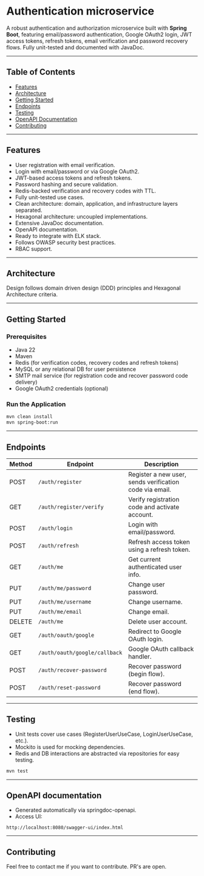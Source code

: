 # Authentication microservice

A robust authentication and authorization microservice built with **Spring Boot**, featuring email/password authentication, Google OAuth2 login, JWT access tokens, refresh tokens, email verification and password recovery flows. Fully unit-tested and documented with JavaDoc.

---

## Table of Contents

- [Features](#features)
- [Architecture](#architecture)
- [Getting Started](#getting-started)
- [Endpoints](#endpoints)
- [Testing](#testing)
- [OpenAPI Documentation](#openapi-documentation)
- [Contributing](#contributing)

---

## Features

- User registration with email verification.
- Login with email/password or via Google OAuth2.
- JWT-based access tokens and refresh tokens.
- Password hashing and secure validation.
- Redis-backed verification and recovery codes with TTL.
- Fully unit-tested use cases.
- Clean architecture: domain, application, and infrastructure layers separated.
- Hexagonal architecture: uncoupled implementations.
- Extensive JavaDoc documentation.
- OpenAPI documentation.
- Ready to integrate with ELK stack.
- Follows OWASP security best practices.
- RBAC support.

---

## Architecture

Design follows domain driven design (DDD) principles and Hexagonal Architecture criteria. 

---

## Getting Started

### Prerequisites

- Java 22
- Maven 
- Redis (for verification codes, recovery codes and refresh tokens)
- MySQL or any relational DB for user persistence
- SMTP mail service (for registration code and recover password code delivery)
- Google OAuth2 credentials (optional)

### Run the Application

```bash
mvn clean install
mvn spring-boot:run
```

---

## Endpoints

| Method | Endpoint                      | Description                                         |
|--------|-------------------------------|-----------------------------------------------------|
| POST   | `/auth/register`              | Register a new user, sends verification code via email. |
| GET    | `/auth/register/verify`       | Verify registration code and activate account.      |
| POST   | `/auth/login`                 | Login with email/password.                          |
| POST   | `/auth/refresh`               | Refresh access token using a refresh token.         |
| GET    | `/auth/me`                    | Get current authenticated user info.                |
| PUT    | `/auth/me/password`           | Change user password.                               |
| PUT    | `/auth/me/username`           | Change username.                                    |
| PUT    | `/auth/me/email`              | Change email.                                       |
| DELETE | `/auth/me`                    | Delete user account.                                |
| GET    | `/auth/oauth/google`          | Redirect to Google OAuth login.                     |
| GET    | `/auth/oauth/google/callback` | Google OAuth callback handler.                      |
| POST   | `/auth/recover-password`      | Recover password (begin flow).                      | 
| POST   | `/auth/reset-password`        | Recover password (end flow).                        |

---

## Testing

* Unit tests cover use cases (RegisterUserUseCase, LoginUserUseCase, etc.).
* Mockito is used for mocking dependencies.
* Redis and DB interactions are abstracted via repositories for easy testing.

```bash
mvn test
```

---

## OpenAPI documentation

* Generated automatically via springdoc-openapi.
* Access UI:

```url
http://localhost:8080/swagger-ui/index.html
```

---

## Contributing

Feel free to contact me if you want to contribute. PR's are open.